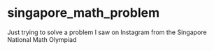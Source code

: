 # singapore_math_problem
Just trying to solve a problem I saw on Instagram from the Singapore National Math Olympiad
